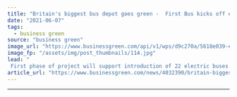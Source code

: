 ```yaml
---
title: "Britain's biggest bus depot goes green -  First Bus kicks off electric retrofit of Glasgow hub"
date: "2021-06-07"
tags: 
  - business green
source: "business green"
image_url: "https://www.businessgreen.com/api/v1/wps/d9c270a/5618e039-e2c6-4cdd-a4e7-83fea098e759/10/GreenEconomyFund-10-185x114.jpg"
image_fp: "/assets/img/post_thumbnails/114.jpg"
lead: "
 First phase of project will support introduction of 22 electric buses on Glasgow streets ahead of the COP26 UN climate summit in November ..."
article_url: "https://www.businessgreen.com/news/4032390/britain-biggest-bus-depot-goes-green-bus-kicks-electric-retrofit-glasgow-hub"
---
```


---
